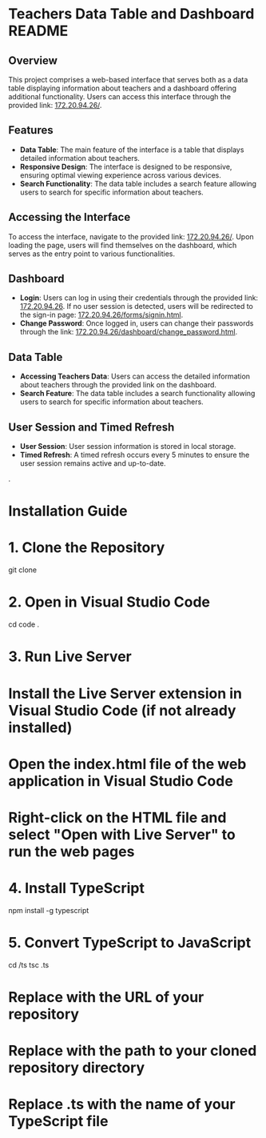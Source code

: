 # Teachers Data Table and Dashboard README

## Overview
This project comprises a web-based interface that serves both as a data table displaying information about teachers and a dashboard offering additional functionality. Users can access this interface through the provided link: [172.20.94.26/](http://172.20.94.26/).

## Features
- **Data Table**: The main feature of the interface is a table that displays detailed information about teachers.
- **Responsive Design**: The interface is designed to be responsive, ensuring optimal viewing experience across various devices.
- **Search Functionality**: The data table includes a search feature allowing users to search for specific information about teachers.

## Accessing the Interface
To access the interface, navigate to the provided link: [172.20.94.26/](http://172.20.94.26/). Upon loading the page, users will find themselves on the dashboard, which serves as the entry point to various functionalities.

## Dashboard
- **Login**: Users can log in using their credentials through the provided link: [172.20.94.26](http://172.20.94.26). If no user session is detected, users will be redirected to the sign-in page: [172.20.94.26/forms/signin.html](http://172.20.94.26/forms/signin.html).
- **Change Password**: Once logged in, users can change their passwords through the link: [172.20.94.26/dashboard/change_password.html](http://172.20.94.26/dashboard/change_password.html).

## Data Table
- **Accessing Teachers Data**: Users can access the detailed information about teachers through the provided link on the dashboard.
- **Search Feature**: The data table includes a search functionality allowing users to search for specific information about teachers.

## User Session and Timed Refresh
- **User Session**: User session information is stored in local storage.
- **Timed Refresh**: A timed refresh occurs every 5 minutes to ensure the user session remains active and up-to-date.

.
# Installation Guide

# 1. Clone the Repository
git clone <repository-url>

# 2. Open in Visual Studio Code
cd <repository-directory>
code .

# 3. Run Live Server
# Install the Live Server extension in Visual Studio Code (if not already installed)
# Open the index.html file of the web application in Visual Studio Code
# Right-click on the HTML file and select "Open with Live Server" to run the web pages

# 4. Install TypeScript
npm install -g typescript

# 5. Convert TypeScript to JavaScript
cd <repository-directory>/ts
tsc <your-file>.ts

# Replace <repository-url> with the URL of your repository
# Replace <repository-directory> with the path to your cloned repository directory
# Replace <your-file>.ts with the name of your TypeScript file
